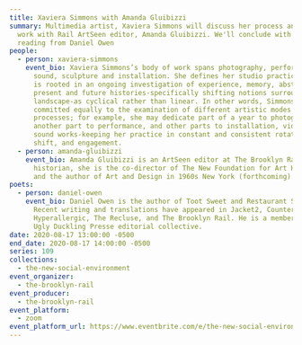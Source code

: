 ```yaml
---
title: Xaviera Simmons with Amanda Gluibizzi
summary: Multimedia artist, Xaviera Simmons will discuss her process and recent
  work with Rail ArtSeen editor, Amanda Gluibizzi. We'll conclude with a poetry
  reading from Daniel Owen
people:
  - person: xaviera-simmons
    event_bio: Xaviera Simmons’s body of work spans photography, performance, video,
      sound, sculpture and installation. She defines her studio practice, which
      is rooted in an ongoing investigation of experience, memory, abstraction,
      present and future histories-specifically shifting notions surrounding
      landscape-as cyclical rather than linear. In other words, Simmons is
      committed equally to the examination of different artistic modes and
      processes; for example, she may dedicate part of a year to photography,
      another part to performance, and other parts to installation, video, and
      sound works-keeping her practice in constant and consistent rotation,
      shift, and engagement.
  - person: amanda-gluibizzi
    event_bio: Amanda Gluibizzi is an ArtSeen editor at The Brooklyn Rail. An art
      historian, she is the co-director of The New Foundation for Art History
      and the author of Art and Design in 1960s New York (forthcoming).
poets:
  - person: daniel-owen
    event_bio: Daniel Owen is the author of Toot Sweet and Restaurant Samsara.
      Recent writing and translations have appeared in Jacket2, Counter,
      Hyperallergic, The Recluse, and The Brooklyn Rail. He is a member of the
      Ugly Duckling Presse editorial collective.
date: 2020-08-17 13:00:00 -0500
end_date: 2020-08-17 14:00:00 -0500
series: 109
collections:
  - the-new-social-environment
event_organizer:
  - the-brooklyn-rail
event_producer:
  - the-brooklyn-rail
event_platform:
  - zoom
event_platform_url: https://www.eventbrite.com/e/the-new-social-environment-109-xaviera-simmons-tickets-116757134733
---
```

